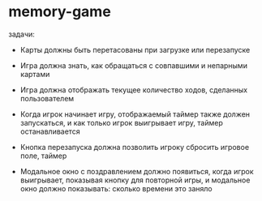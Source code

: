 # memory-game

задачи:

- Карты должны быть перетасованы при загрузке или перезапуске

- Игра должна знать, как обращаться с совпавшими и непарными картами

- Игра должна отображать текущее количество ходов, сделанных пользователем
- Когда игрок начинает игру, отображаемый таймер также должен запускаться, и как только игрок выигрывает игру, таймер останавливается
- Кнопка перезапуска должна позволить игроку сбросить игровое поле, таймер
- Модальное окно с поздравлением должно появиться, когда игрок выигрывает, показывая кнопку для повторной игры, и модальное окно должно показывать: сколько времени это заняло
